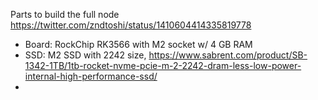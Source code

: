 Parts to build the full node https://twitter.com/zndtoshi/status/1410604414335819778

- Board: RockChip RK3566 with M2 socket w/ 4 GB RAM
- SSD: M2 SSD with 2242 size, https://www.sabrent.com/product/SB-1342-1TB/1tb-rocket-nvme-pcie-m-2-2242-dram-less-low-power-internal-high-performance-ssd/ 
- 
